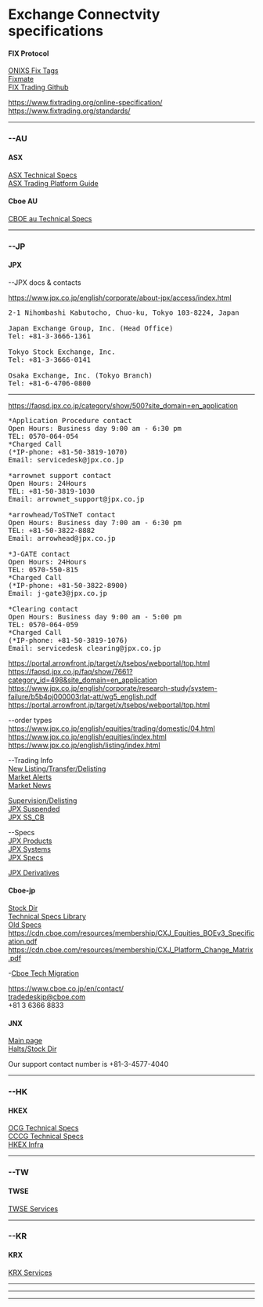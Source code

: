 # Exchange Connectvity specifications

#### FIX Protocol<br />

[ONIXS Fix Tags](https://www.onixs.biz/fix-dictionary/4.4/fields_by_tag.html)<br />
[Fixmate](https://fiximate.fixtrading.org/)<br />
[FIX Trading Github](https://github.com/FIXTradingCommunity)<br />

https://www.fixtrading.org/online-specification/<br />
https://www.fixtrading.org/standards/

-------------------------------------------------------------

### --AU<br />
#### ASX<br />
[ASX Technical Specs](https://www.asxonline.com/public/documents/asx-trade-technical-library.html)<br />
[ASX Trading Platform Guide](https://www.asx.com.au/documents/products/asx-24-trading-platform-guide.pdf)<br />

#### Cboe AU<br />
[CBOE au Technical Specs](https://www.cboe.com/au/equities/support/technical/)<br />

-------------------------------------------------------------
### --JP<br />
#### JPX<br />

--JPX docs & contacts

https://www.jpx.co.jp/english/corporate/about-jpx/access/index.html<br />
<pre>
2-1 Nihombashi Kabutocho, Chuo-ku, Tokyo 103-8224, Japan

Japan Exchange Group, Inc. (Head Office)
Tel: +81-3-3666-1361

Tokyo Stock Exchange, Inc.
Tel: +81-3-3666-0141

Osaka Exchange, Inc. (Tokyo Branch)
Tel: +81-6-4706-0800
</pre>
------------------------
https://faqsd.jpx.co.jp/category/show/500?site_domain=en_application

<pre>
*Application Procedure contact
Open Hours: Business day 9:00 am - 6:30 pm
TEL: 0570-064-054
*Charged Call
(*IP-phone: +81-50-3819-1070)
Email: servicedesk@jpx.co.jp

*arrownet support contact
Open Hours: 24Hours
TEL: +81-50-3819-1030
Email: arrownet_support@jpx.co.jp

*arrowhead/ToSTNeT contact
Open Hours: Business day 7:00 am - 6:30 pm
TEL: +81-50-3822-8882
Email: arrowhead@jpx.co.jp

*J-GATE contact
Open Hours: 24Hours
TEL: 0570-550-815
*Charged Call
(*IP-phone: +81-50-3822-8900)
Email: j-gate3@jpx.co.jp

*Clearing contact
Open Hours: Business day 9:00 am - 5:00 pm
TEL: 0570-064-059
*Charged Call
(*IP-phone: +81-50-3819-1076)
Email: servicedesk_clearing@jpx.co.jp
</pre>

https://portal.arrowfront.jp/target/x/tsebps/webportal/top.html<br />
https://faqsd.jpx.co.jp/faq/show/7661?category_id=498&site_domain=en_application<br />
https://www.jpx.co.jp/english/corporate/research-study/system-failure/b5b4pj000003rlat-att/wg5_english.pdf<br />
https://portal.arrowfront.jp/target/x/tsebps/webportal/top.html<br />

--order types<br />
https://www.jpx.co.jp/english/equities/trading/domestic/04.html<br />
https://www.jpx.co.jp/english/equities/index.html<br />
https://www.jpx.co.jp/english/listing/index.html<br />



--Trading Info <br/>
[New Listing/Transfer/Delisting](https://www.jpx.co.jp/english/listing/stocks/index.html)<br />
[Market Alerts](https://www.jpx.co.jp/english/listing/market-alerts/index.html)<br />
[Market News](https://www.jpx.co.jp/english/news/index.html)<br />

[Supervision/Delisting](https://www.jpx.co.jp/english/listing/market-alerts/supervision/index.html)<br />
[JPX Suspended](https://www.jpx.co.jp/english/markets/equities/suspended/index.html)<br />
[JPX SS_CB](https://www.jpx.co.jp/english/markets/equities/ss-reg/index.html)<br />

--Specs <br/>
[JPX Products](https://www.jpx.co.jp/english/equities/trading/index.html)<br />
[JPX Systems](https://www.jpx.co.jp/english/systems/index.html)<br />
[JPX Specs](https://faqsd.jpx.co.jp/faq/show/3984?site_domain=en_application)<br />

[JPX Derivatives](https://www.jpx.co.jp/english/derivatives/rules/index.html)<br />

#### Cboe-jp<br />
[Stock Dir](https://www.cboe.co.jp/en/get-connected/)<br />
[Technical Specs Library](https://www.cboe.co.jp/en/get-connected/)<br />
[Old Specs](https://www.cboe.co.jp/en/get-connected/get-connected-library/)<br />
https://cdn.cboe.com/resources/membership/CXJ_Equities_BOEv3_Specification.pdf <br />
https://cdn.cboe.com/resources/membership/CXJ_Platform_Change_Matrix.pdf<br />

-[Cboe Tech Migration](https://assets.website-files.com/62a7b0d177e4ab9ab3537a6e/62fabd1585594085f64e361a_Cboe%20Japan%20Technology%20Migration%20Overview%2C%20FINAL%20ENGLISH.pdf)


https://www.cboe.co.jp/en/contact/<br />
tradedeskjp@cboe.com<br />
+81 3 6366 8833<br />


#### JNX<br />
[Main page](https://www.japannext.co.jp/)<br />
[Halts/Stock Dir](https://www.japannext.co.jp/en/trading)<br />

Our support contact number is +81-3-4577-4040<br />

-------------------------------------------------------------
### --HK<br />
#### HKEX<br />

[OCG Technical Specs](https://www.hkex.com.hk/Mutual-Market/Stock-Connect/Reference-Materials/Technical-Documents?sc_lang=en)<br />
[CCCG Technical Specs](https://www.hkex.com.hk/Mutual-Market/Stock-Connect/Reference-Materials/Technical-Documents/CCCG-Specifications?sc_lang=en)<br />
[HKEX Infra](https://www.hkex.com.hk/Services/Trading/Securities/Infrastructure/Overview?sc_lang=en)<br />

-------------------------------------------------------------
### --TW<br />
#### TWSE
[TWSE Services](https://www.twse.com.tw/en/about/company/service.html)<br />

-------------------------------------------------------------
### --KR<br />
#### KRX<br />
[KRX Services](https://global.krx.co.kr/contents/GLB/04/0402/0402020000/GLB0402020000.jsp)<br />

-------------------------------------------------------------

-------------------------------------------------------------

-------------------------------------------------------------
